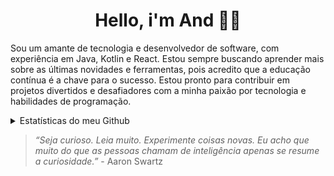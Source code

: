 <h1 align="center">Hello, i'm And 👨‍💻</h1>

Sou um amante de tecnologia e desenvolvedor de software, com experiência em Java, Kotlin e React. Estou sempre buscando aprender mais sobre as últimas novidades e ferramentas, pois acredito que a educação contínua é a chave para o sucesso.
Estou pronto para contribuir em projetos divertidos e desafiadores com a minha paixão por tecnologia e habilidades de programação.

<details>
<summary>Estatísticas do meu Github</summary>

<p><img align="left" src="https://github-readme-stats.vercel.app/api/top-langs?username=andersonmalves&show_icons=true&locale=en&layout=compact" alt="andersonmalves" /></p>
<p>&nbsp;<img align="center" src="https://github-readme-stats.vercel.app/api?username=andersonmalves&show_icons=true&locale=en" alt="andersonmalves" /></p>

</details>



> <i>“Seja curioso. Leia muito. Experimente coisas novas. Eu acho que muito do que as pessoas chamam de inteligência apenas se resume a curiosidade.”</i> - Aaron Swartz 
